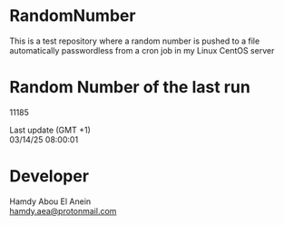 # RandomNumber    
This is a test repository where a random number is pushed to a file automatically passwordless from a cron job in my Linux CentOS server    
# Random Number of the last run   
11185
      
Last update (GMT +1)    
03/14/25 08:00:01
# Developer    
Hamdy Abou El Anein   
hamdy.aea@protonmail.com
